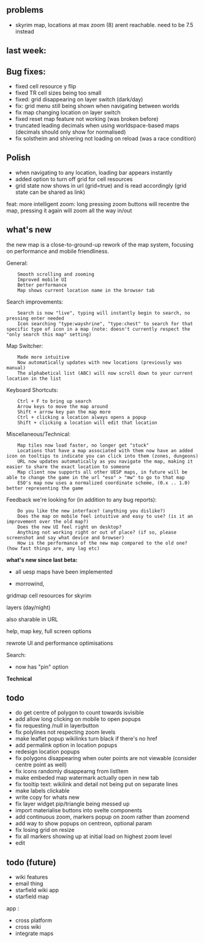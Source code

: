 

## problems

- skyrim map, locations at max zoom (8) arent reachable. need to be 7.5 instead

## last week:


## Bug fixes:
- fixed cell resource y flip
- fixed TR cell sizes being too small
- fixed: grid disappearing on layer switch (dark/day)
- fix: grid menu still being shown when navigating between worlds
- fix map changing location on layer switch
- fixed reset map feature not working (was broken before)
- truncated leading decimals when using worldspace-based maps (decimals should only show for normalised)
- fix solstheim and shivering not loading on reload (was a race condition)

## Polish
- when navigating to any location, loading bar appears instantly
- added option to turn off grid for cell resources
- grid state now shows in url (grid=true) and is read accordingly (grid state can be shared as link)


feat: more intelligent zoom: long pressing zoom buttons will recentre the map, pressing it again will zoom all the way in/out




## what's new

the new map is a close-to-ground-up rework of the map system, focusing on performance and mobile friendliness.

General:

        Smooth scrolling and zooming
        Improved mobile UI
        Better performance
        Map shows current location name in the browser tab

Search improvements:

        Search is now "live", typing will instantly begin to search, no pressing enter needed
        Icon searching "type:wayshrine", "type:chest" to search for that specific type of icon in a map (note: doesn't currently respect the "only search this map" setting)

Map Switcher:

        Made more intuitive
        Now automatically updates with new locations (previously was manual)
        The alphabetical list (ABC) will now scroll down to your current location in the list

Keyboard Shortcuts:

        Ctrl + F to bring up search
        Arrow keys to move the map around
        Shift + arrow key pan the map more
        Ctrl + clicking a location always opens a popup
        Shift + clicking a location will edit that location

Miscellaneous/Technical:

        Map tiles now load faster, no longer get "stuck"
        Locations that have a map associated with them now have an added icon on tooltips to indicate you can click into them (zones, dungeons)
        URL now updates automatically as you navigate the map, making it easier to share the exact location to someone
        Map client now supports all other UESP maps, in future will be able to change the game in the url "eso" > "mw" to go to that map
        ESO's map now uses a normalized coordinate scheme, (0.x .. 1.0) better representing the game

Feedback we're looking for (in addition to any bug reports):

        Do you like the new interface? (anything you dislike?)
        Does the map on mobile feel intuitive and easy to use? (is it an improvement over the old map?)
        Does the new UI feel right on desktop?
        Anything not working right or out of place? (if so, please screenshot and say what device and browser)
        How is the performance of the new map compared to the old one? (how fast things are, any lag etc)



**what's new since last beta:**

- all uesp maps have been implemented


- morrowind,

gridmap
cell resources for skyrim

layers (day/night)

also sharable in URL

help, map key, full screen options


rewrote UI and performance optimisations

Search:
- now has "pin" option


**Technical**


## todo

- do get centre of polygon to count towards isvisible
- add allow long clicking on mobile to open popups
- fix requesting /null in layerbutton
- fix polylines not respecting zoom levels
- make leaflet popup wikilinks turn black if there's no href
- add permalink option in location popups
- redesign location popups
- fix polygons disappearing when outer points are not viewable (consider centre point as well)
- fix icons randomly disappearng from listItem
- make embeded map watermark actually open in new tab
- fix tooltip text: wikilink and detail not being put on separate lines
- make labels clickable
- write copy for whats new
- fix layer widget pip/triangle being messed up
- import materialise buttons into svelte components
- add continuous zoom, markers popup on zoom rather than zoomend
- add way to show popups on centreon, optional param
- fix losing grid on resize
- fix all markers showing up at initial load on highest zoom level
- edit

## todo (future)
- wiki features
- email thing
- starfield wiki app
- starfield map

app :
- cross platform
- cross wiki
- integrate maps